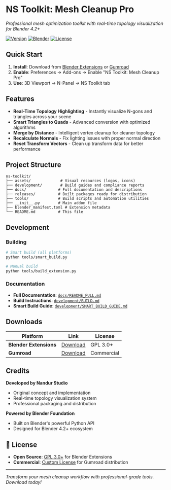 # NS Toolkit: Mesh Cleanup Pro

*Professional mesh optimization toolkit with real-time topology visualization for Blender 4.2+*

[![Version](https://img.shields.io/badge/Version-1.0.1-blue.svg)](https://github.com/nandurstudio/ns-toolkit)
[![Blender](https://img.shields.io/badge/Blender-4.2+-orange.svg)](https://www.blender.org/)
[![License](https://img.shields.io/badge/License-GPL%203.0+-green.svg)](LICENSE_GPL.txt)

## Quick Start

1. **Install**: Download from [Blender Extensions](https://extensions.blender.org/) or [Gumroad](https://gumroad.com/)
2. **Enable**: Preferences → Add-ons → Enable "NS Toolkit: Mesh Cleanup Pro"  
3. **Use**: 3D Viewport → N-Panel → NS Toolkit tab

## Features

- **Real-Time Topology Highlighting** - Instantly visualize N-gons and triangles across your scene
- **Smart Triangles to Quads** - Advanced conversion with optimized algorithms
- **Merge by Distance** - Intelligent vertex cleanup for cleaner topology  
- **Recalculate Normals** - Fix lighting issues with proper normal direction
- **Reset Transform Vectors** - Clean up transform data for better performance

## Project Structure

```
ns-toolkit/
├── assets/             # Visual resources (logos, icons)
├── development/        # Build guides and compliance reports  
├── docs/              # Full documentation and descriptions
├── releases/          # Built packages ready for distribution
├── tools/             # Build scripts and automation utilities
├── __init__.py        # Main addon file
├── blender_manifest.toml # Extension metadata
└── README.md          # This file
```

## Development

### Building
```bash
# Smart build (all platforms)
python tools/smart_build.py

# Manual build
python tools/build_extension.py
```

### Documentation
- **Full Documentation**: [`docs/README_FULL.md`](docs/README_FULL.md)
- **Build Instructions**: [`development/BUILD.md`](development/BUILD.md)  
- **Smart Build Guide**: [`development/SMART_BUILD_GUIDE.md`](development/SMART_BUILD_GUIDE.md)

## Downloads

| Platform | Link | License |
|----------|------|---------|
| **Blender Extensions** | [Download](releases/blender_extensions/) | GPL 3.0+ |
| **Gumroad** | [Download](releases/gumroad_commercial/) | Commercial |

## Credits

**Developed by Nandur Studio**
- Original concept and implementation
- Real-time topology visualization system
- Professional packaging and distribution

**Powered by Blender Foundation**
- Built on Blender's powerful Python API
- Designed for Blender 4.2+ ecosystem

## 📄 License

- **Open Source**: [GPL 3.0+](LICENSE_GPL.txt) for Blender Extensions
- **Commercial**: [Custom License](LICENSE.txt) for Gumroad distribution

---

*Transform your mesh cleanup workflow with professional-grade tools. Download today!*